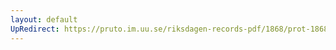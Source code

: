 ```yaml
---
layout: default
UpRedirect: https://pruto.im.uu.se/riksdagen-records-pdf/1868/prot-1868--ak--430/prot-1868--ak--430_021.pdf
---
```

